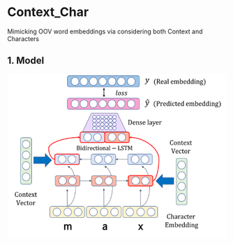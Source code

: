 # Context_Char
Mimicking OOV word embeddings via considering both Context and Characters

## 1. Model

![alt_text](https://github.com/MSWon/Context_Char/blob/master/images/Context_char.png "Model")

